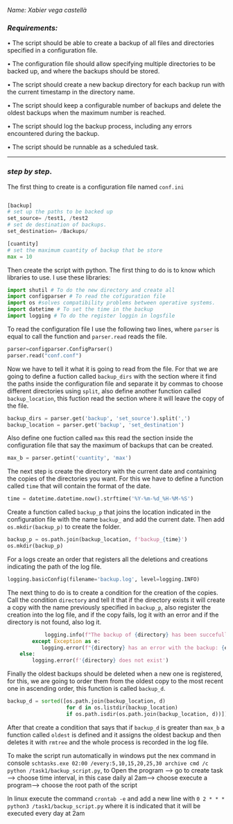 *Name: Xabier vega castellà*

### *Requirements:*

• The script should be able to create a backup of all files and directories specified in a configuration file.

• The configuration file should allow specifying multiple directories to be backed up, and where the backups should be stored.

• The script should create a new backup directory for each backup run with the current timestamp in the directory name.

• The script should keep a configurable number of backups and delete the oldest backups when the maximum number is reached.

• The script should log the backup process, including any errors encountered during the backup.

• The script should be runnable as a scheduled task.

---
### *step by step*.

The first thing to create is a configuration file named `conf.ini`

```python

[backup]
# set up the paths to be backed up
set_source= /test1, /test2
# set de destination of backups.
set_destination= /Backups/

[cuantity]
# set the maximum cuantity of backup that be store
max = 10
```
Then create the script with python. The first thing to do is to know which libraries to use. I use these libraries:

```python
import shutil # To do the new directory and create all
import configparser # To read the cofiguration file
import os #solves compatibility problems between operative systems.
import datetime # To set the time in the backup
import logging # To do the register loggin in logsfile
```

To read the configuration file I use the following two lines, where `parser` is equal to call the function and `parser.read` reads the file.

```python
parser=configparser.ConfigParser()
parser.read("conf.conf")
```

Now we have to tell it what it is going to read from the file.
For that we are going to define a fuction called `backup_dirs` with the section where it find the paths inside the configuration file and separate it by commas to choose different directories using `split`, also define another function called `backup_location`, this fuction read the section where it will leave the copy of the file.
```python
backup_dirs = parser.get('backup', 'set_source').split(',')
backup_location = parser.get('backup', 'set_destination')
```
Also define one fuction called `max` this read the section inside the configuration file that say the maximum of backups that can be created.

```python
max_b = parser.getint('cuantity', 'max')
```
The next step is create the directory with the current date and containing the copies of the directories you want.
For this we have to define a function called `time` that will contain the format of the date.
```python
time = datetime.datetime.now().strftime('%Y-%m-%d_%H-%M-%S')
```
Create a function called `backup_p` that joins the location indicated in the configuration file with the name `backup_` and add the current date.
Then add `os.mkdir(backup_p)` to create the folder.

```python
backup_p = os.path.join(backup_location, f'backup_{time}')
os.mkdir(backup_p)
```
For a logs create an order that registers all the deletions and creations indicating the path of the log file.
```python
logging.basicConfig(filename='backup.log', level=logging.INFO)
```
The next thing to do is to create a condition for the creation of the copies.
Call the condition `directory` and tell it that if the directory exists it will create a copy with the name previously specified in `backup_p`, also register the creation into the log file, and if the copy fails, log it with an error and if the directory is not found, also log it.
```python
            logging.info(f"The backup of {directory} has been succefully created")
        except Exception as e:
           logging.error(f"{directory} has an error with the backup: {e}")
    else:
        logging.error(f'{directory} does not exist')
```

Finally the oldest backups should be deleted when a new one is registered, for this, we are going to order them from the oldest copy to the most recent one in ascending order, this function is called `backup_d`.
```python
backup_d = sorted([os.path.join(backup_location, d)
                   for d in os.listdir(backup_location) 
                   if os.path.isdir(os.path.join(backup_location, d))])
```
After that create a condition that says that if `backup_d` is greater than `max_b` a function called `oldest` is defined and it assigns the oldest backup and then deletes it with `rmtree` and the whole process is recorded in the log file.

To make the script run automatically in windows put the nex command in console `schtasks.exe 02:00 /every:5,10,15,20,25,30 archive cmd /c python /task1/backup_script.py`, to Open the program --> go to create task --> choose time interval, in this case daily al 2am--> choose execute a program--> choose the root path of the script

In linux execute the command `crontab -e` and add a new line with `0 2 * * * python3 /task1/backup_script.py` where it is indicated that it will be executed every day at 2am
